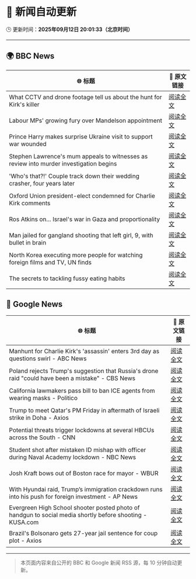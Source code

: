 # 🧠 新闻自动更新

🕒 更新时间：**2025年09月12日 20:01:33（北京时间）**

---

## 🌍 BBC News

| 🌐 标题 | 🔗 原文链接 |
|--------|-------------|
| What CCTV and drone footage tell us about the hunt for Kirk's killer | [阅读全文](https://www.bbc.com/news/videos/ce84y9ep1z8o?at_medium=RSS&at_campaign=rss) |
| Labour MPs' growing fury over Mandelson appointment | [阅读全文](https://www.bbc.com/news/articles/cx238pwwqg6o?at_medium=RSS&at_campaign=rss) |
| Prince Harry makes surprise Ukraine visit to support war wounded | [阅读全文](https://www.bbc.com/news/articles/c3dr859vxxjo?at_medium=RSS&at_campaign=rss) |
| Stephen Lawrence's mum appeals to witnesses as review into murder investigation begins | [阅读全文](https://www.bbc.com/news/articles/cgrqnp09zl5o?at_medium=RSS&at_campaign=rss) |
| 'Who's that?!' Couple track down their wedding crasher, four years later | [阅读全文](https://www.bbc.com/news/articles/c7v1d3r6y8mo?at_medium=RSS&at_campaign=rss) |
| Oxford Union president-elect condemned for Charlie Kirk comments | [阅读全文](https://www.bbc.com/news/articles/c04qz5lk6ggo?at_medium=RSS&at_campaign=rss) |
| Ros Atkins on... Israel's war in Gaza and proportionality | [阅读全文](https://www.bbc.com/news/articles/cr5r76e127do?at_medium=RSS&at_campaign=rss) |
| Man jailed for gangland shooting that left girl, 9, with bullet in brain | [阅读全文](https://www.bbc.com/news/articles/cgknmmnje17o?at_medium=RSS&at_campaign=rss) |
| North Korea executing more people for watching foreign films and TV, UN finds | [阅读全文](https://www.bbc.com/news/articles/ckgqdz17ye3o?at_medium=RSS&at_campaign=rss) |
| The secrets to tackling fussy eating habits | [阅读全文](https://www.bbc.com/news/articles/c3e712j3gq5o?at_medium=RSS&at_campaign=rss) |

## 📰 Google News

| 🌐 标题 | 🔗 原文链接 |
|--------|-------------|
| Manhunt for Charlie Kirk's 'assassin' enters 3rd day as questions swirl - ABC News | [阅读全文](https://news.google.com/rss/articles/CBMinwFBVV95cUxNRkY3NExPUlN3SXpfWWs2OXpMTUNJTl9fQlhJRy1pbnctTTZZVHEycm84VWh2X0hSOUlOTXZVZnhUcUl2ZHIzQmpHdUpJUmNWMWpUZzVKNDA4SDYydzdWOFNLVnp3SU5rbmtWR1psNnFJNnlVeGpsTWF5TG1nWGY4YXcxYUhobllhME1XQU9icTItRm9ZMjh4dWZjbEx5M3PSAaQBQVVfeXFMUFNBY2tiNVRCd3liWVlIS09BSFQ3WTN0bGZmc3dRbFdET0R2M19MRmhzWWpZT3ZSYVlTVERGNms2RnVGTTY4S1ZHaXlDQXVtNTNoZ2hYaGN4ZkdUR0dKQXZPQllCUkVDUXN0aGN5cmpyYXZTZllrdkxNVl9kZl9RUXB6a3lHT3BxMHp2SEV2WERFWmF6a0hNT1hpdWo1SG1FVjRfMWk?oc=5) |
| Poland rejects Trump's suggestion that Russia's drone raid "could have been a mistake" - CBS News | [阅读全文](https://news.google.com/rss/articles/CBMinwFBVV95cUxQRG5CUWJLR2F4VG9Bamp4TnhId0ZtVVc2Y2N4MVVvQzhvSEJnb3EyaUhfNnRRNmc3UUc0ekIwZ1lReTR2ZzRraDA0dnFLcGR3TEtNVEFESHQyZWYtZHZhdlpTTzR6N2U1SDhUeEF5VnB2ZThxNlFoUkdBdTNtTFV3WW9abHVwY2JHaHFCZmQxM0dYQ1ZhY21iYlhvNUo2d3fSAaQBQVVfeXFMTzZLYmMzN2RNZVkwOWptUE5XY0RqcnpnajB1OS15ZVJuQVVqNEJvUlFSalBNLXQ1cGlLZFloR2JxWUpBQmJRVnBnRkNKUlJHWnc5dTgyZlJCNG53ZkhSOFpJUDItOGFVeml3T1ZJY21XdjViOUhmRWVrbFllZzQtSHk1TFVQZExxNmIxRjFNX1dNVktsbjNvZFFZbXA4ek0yV0hYZzk?oc=5) |
| California lawmakers pass bill to ban ICE agents from wearing masks - Politico | [阅读全文](https://news.google.com/rss/articles/CBMirgFBVV95cUxPSVI1dGt1clRHeS1yOXJ2aDZkNEpMVHhzZFE0Qk1fenZuTUVFN0hhdTg2MmQtcmlIdm1pYW1MVDJ1Mmk1NTBIWnBPd0ptU1E2dDAxOWMzNUl1Nms0R3NRakxaVUEtLXFXUzBJRG5oT3NQZFY1Nk5DbnBBU0FpZHZ4T0QtMHl0OERtVFkxUDlTXzNfalczWXBYa1drSkx5WmhIdk1hdXhXSjRSUUFaRmc?oc=5) |
| Trump to meet Qatar's PM Friday in aftermath of Israeli strike in Doha - Axios | [阅读全文](https://news.google.com/rss/articles/CBMie0FVX3lxTE00M1B1RXVSQWRQS080b0dfa2hxUzNfX2tvVWtlMEJhYkRiZDdERkJNZFUxdnRqU0xaU29oM2pQaDc0Q2tEdTZYTVpsMjVRWG9iUGtnZG9OYTY1MjNfbV9MaHMybXd6QWdQTnFlS1FvSGlVQ29kUXZ4dmRpZw?oc=5) |
| Potential threats trigger lockdowns at several HBCUs across the South - CNN | [阅读全文](https://news.google.com/rss/articles/CBMic0FVX3lxTE5Hb0JNLUl2LW4tcWRGaGFoUmtxQ0JzS2RmVTFMN2FOemg4cU5EUzBUQVpzVWhqNzF0T0tfNHZjUkJWaDB3MGFwYTkzR1I1cVhyTFFfNTVIcEJkTHNfYTBfOXo3Q0tyWUYzVmxVZjlkRXhVbU0?oc=5) |
| Student shot after mistaken ID mishap with officer during Naval Academy lockdown - NBC News | [阅读全文](https://news.google.com/rss/articles/CBMisAFBVV95cUxPV1ZhYm9sQWJETkd4YXFCQkpGaG1VbzNvZDgtNkY1WHpucm54R1lyRGpYTmI2R2k4dFlFVXJENENndFBUdW5TNWgxb3NxZU1waDJXd1hGVkp5dk5FT1c5MDFra1dpTzByQ0VoYkllSjhmcnNLUWZtdVpsV2s4VF9sU3VodUZDamFabTlGWEVlbXZiSVpZUlpaOGhtcHE1cEw4aWp5ZlBlbV9ld0l1ZXV3TtIBVkFVX3lxTE1SaEkyalBaNW1PMWhIcnI2UWpVaC05YURHNjlNeEpLZ2d2dTFiQUtUYlNBYUNRdEV2bk1SSTdjd0RWRG50ejhITTdxRlhnOGhSUTE3cmRB?oc=5) |
| Josh Kraft bows out of Boston race for mayor - WBUR | [阅读全文](https://news.google.com/rss/articles/CBMiiAFBVV95cUxQbXRtWGVYTF9aTjNPdnFFOUljMmtVNU1odjllZGNNUTdkMl9Qb0ZqbkNuZnlSNWJUa1IzTlFpRVM2ZzhueURpc2xvWjZwNWYxZnlfQ2JHaldscWYyM3V0dXJKQnNsMDF4S1J5RDQtTW1aWThnV3lhYWQzeWJyMUtfeEUwUEJPU0xI?oc=5) |
| With Hyundai raid, Trump’s immigration crackdown runs into his push for foreign investment - AP News | [阅读全文](https://news.google.com/rss/articles/CBMiswFBVV95cUxQSDl6Vkl6V3ZRMHZNWTYyUVFJMjhUWUd5N2h1NnY3SE5vS2Rvc2dhcHhyM1FBZmlZb1hrTFJuN3ZpUUdmQjV4MVNTclM0cGhyZTNzMGxfRjB4Z3UwZlUyUko5Z0d5VWVaa2ljQmtOWHVIdWlOVWtuRVk3ZUxBNzdidUdrV1NQWmlZNGE4RV8zcFY5X3h0bG9uTXdoQlBYT3VsUnhqeC1WVkJ3VEdxSERoOXpaQQ?oc=5) |
| Evergreen High School shooter posted photo of handgun to social media shortly before shooting - KUSA.com | [阅读全文](https://news.google.com/rss/articles/CBMi6gFBVV95cUxPVl81OVdNTHJQUUNRUWdKdUJQSzdlUDZWNVI4T1c0dUc0Mlo0WUZJT2FMZU9zZjhMOXhQcVVXMS15cFBlVVF4WnJXNW9EYTVLRnBLZTdCU0ZsZ1ZDN1hFZFZFbmVwcVU4bjFSNXNaanNYdGRBeEVwNzVKeGk5NGhIYkJvQ3R6X0pGMzhxNl9zZ1pldDc0V2ZLVHE4ZUxYMTlmWVlaQnI0TUV4d1VVUWtoMkRkakNqRGROMTZuZlFsSUg3cVAydVExbXIxQVMxcnFfVmhUSmxveHEyMVBJSEl1RGhlbU9RNHJXcUE?oc=5) |
| Brazil's Bolsonaro gets 27-year jail sentence for coup plot - Axios | [阅读全文](https://news.google.com/rss/articles/CBMigAFBVV95cUxNcjU5cFFFU0QwWlBWSENibWZGNzlRZVVNc2JqR2VOOHNCRGZ5NmZBNlVqSmt2MzFsZUdqbmhjZDlUOUhwNTdScVpNRU9YQjIzZmNxbE91RG1wa3lUY1BMNUJRbS1hV21TMXRKR0NNZk55SXotX3NYTVp5NFY3WHZhSA?oc=5) |

---
> 本页面内容来自公开的 BBC 和 Google 新闻 RSS 源，每 10 分钟自动更新。